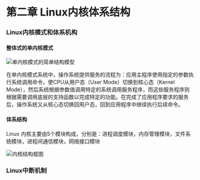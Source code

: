 # 第二章  Linux内核体系结构

### Linux内核模式和体系机构

#### 整体式的单内核模式

![单内核模式的简单结构模型](D:\Study\操作系统\Linux内核源码阅读\linux0.11\Chapter_2\单内核模式.png)

在单内核模式系统中，操作系统提供服务的流程为：应用主程序使用指定的参数执行系统调用命令，使CPU从用户态（User Mode）切换到核心态（Kernel Mode），然后系统根据参数值调用特定的系统调用服务程序，而这些服务程序则根据需要调用底层的支持函数以完成特定的功能。在完成了应用程序要求的服务后，操作系统又从核心态切换回用户态，回到应用程序中继续执行后续命令。

#### 体系结构

Linux 内核主要由5个模块构成，分别是：进程调度模块，内存管理模块，文件系统模块，进程间通信模块，网络接口模块

![内核结构框图](D:\Study\操作系统\Linux内核源码阅读\linux0.11\Chapter_2\内核机构框图.png)



### Linux中断机制

